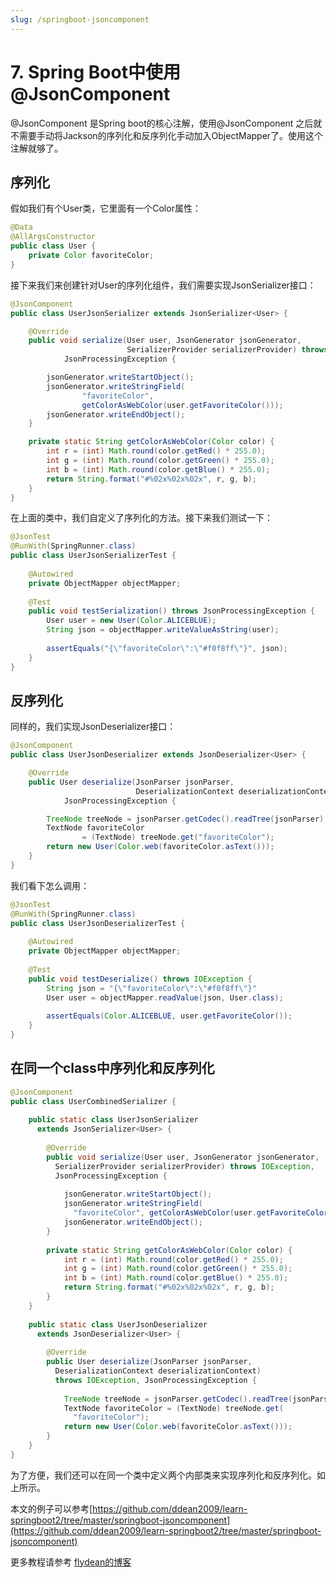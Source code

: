 ```yaml
---
slug: /springboot-jsoncomponent
---
```


# 7. Spring Boot中使用@JsonComponent 

@JsonComponent 是Spring boot的核心注解，使用@JsonComponent 之后就不需要手动将Jackson的序列化和反序列化手动加入ObjectMapper了。使用这个注解就够了。

## 序列化

假如我们有个User类，它里面有一个Color属性：

~~~java
@Data
@AllArgsConstructor
public class User {
    private Color favoriteColor;
}
~~~

接下来我们来创建针对User的序列化组件，我们需要实现JsonSerializer接口：

~~~java
@JsonComponent
public class UserJsonSerializer extends JsonSerializer<User> {

    @Override
    public void serialize(User user, JsonGenerator jsonGenerator,
                          SerializerProvider serializerProvider) throws IOException,
            JsonProcessingException {

        jsonGenerator.writeStartObject();
        jsonGenerator.writeStringField(
                "favoriteColor",
                getColorAsWebColor(user.getFavoriteColor()));
        jsonGenerator.writeEndObject();
    }

    private static String getColorAsWebColor(Color color) {
        int r = (int) Math.round(color.getRed() * 255.0);
        int g = (int) Math.round(color.getGreen() * 255.0);
        int b = (int) Math.round(color.getBlue() * 255.0);
        return String.format("#%02x%02x%02x", r, g, b);
    }
}
~~~

在上面的类中，我们自定义了序列化的方法。接下来我们测试一下：

~~~java
@JsonTest
@RunWith(SpringRunner.class)
public class UserJsonSerializerTest {
 
    @Autowired
    private ObjectMapper objectMapper;
 
    @Test
    public void testSerialization() throws JsonProcessingException {
        User user = new User(Color.ALICEBLUE);
        String json = objectMapper.writeValueAsString(user);
  
        assertEquals("{\"favoriteColor\":\"#f0f8ff\"}", json);
    }
}
~~~

## 反序列化

同样的，我们实现JsonDeserializer接口：

~~~java
@JsonComponent
public class UserJsonDeserializer extends JsonDeserializer<User> {

    @Override
    public User deserialize(JsonParser jsonParser,
                            DeserializationContext deserializationContext) throws IOException,
            JsonProcessingException {

        TreeNode treeNode = jsonParser.getCodec().readTree(jsonParser);
        TextNode favoriteColor
                = (TextNode) treeNode.get("favoriteColor");
        return new User(Color.web(favoriteColor.asText()));
    }
}
~~~

我们看下怎么调用：

~~~java
@JsonTest
@RunWith(SpringRunner.class)
public class UserJsonDeserializerTest {
 
    @Autowired
    private ObjectMapper objectMapper;
 
    @Test
    public void testDeserialize() throws IOException {
        String json = "{\"favoriteColor\":\"#f0f8ff\"}"
        User user = objectMapper.readValue(json, User.class);
  
        assertEquals(Color.ALICEBLUE, user.getFavoriteColor());
    }
}
~~~

## 在同一个class中序列化和反序列化

~~~java
@JsonComponent
public class UserCombinedSerializer {
  
    public static class UserJsonSerializer 
      extends JsonSerializer<User> {
 
        @Override
        public void serialize(User user, JsonGenerator jsonGenerator, 
          SerializerProvider serializerProvider) throws IOException, 
          JsonProcessingException {
  
            jsonGenerator.writeStartObject();
            jsonGenerator.writeStringField(
              "favoriteColor", getColorAsWebColor(user.getFavoriteColor()));
            jsonGenerator.writeEndObject();
        }
 
        private static String getColorAsWebColor(Color color) {
            int r = (int) Math.round(color.getRed() * 255.0);
            int g = (int) Math.round(color.getGreen() * 255.0);
            int b = (int) Math.round(color.getBlue() * 255.0);
            return String.format("#%02x%02x%02x", r, g, b);
        }
    }
 
    public static class UserJsonDeserializer 
      extends JsonDeserializer<User> {
  
        @Override
        public User deserialize(JsonParser jsonParser, 
          DeserializationContext deserializationContext)
          throws IOException, JsonProcessingException {
  
            TreeNode treeNode = jsonParser.getCodec().readTree(jsonParser);
            TextNode favoriteColor = (TextNode) treeNode.get(
              "favoriteColor");
            return new User(Color.web(favoriteColor.asText()));
        }
    }
}
~~~

为了方便，我们还可以在同一个类中定义两个内部类来实现序列化和反序列化。如上所示。

本文的例子可以参考[https://github.com/ddean2009/learn-springboot2/tree/master/springboot-jsoncomponent](https://github.com/ddean2009/learn-springboot2/tree/master/springboot-jsoncomponent)

更多教程请参考 [flydean的博客](http://www.flydean.com)



